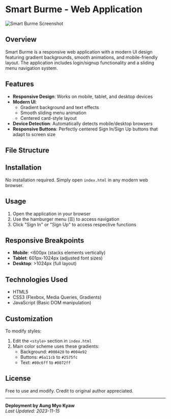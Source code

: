 # Smart Burme - Web Application

![Smart Burme Screenshot](screenshot.png)

## Overview
Smart Burme is a responsive web application with a modern UI design featuring gradient backgrounds, smooth animations, and mobile-friendly layout. The application includes login/signup functionality and a sliding menu navigation system.

## Features

- **Responsive Design**: Works on mobile, tablet, and desktop devices
- **Modern UI**:
  - Gradient background and text effects
  - Smooth sliding menu animation
  - Centered card-style layout
- **Device Detection**: Automatically detects mobile/desktop browsers
- **Responsive Buttons**: Perfectly centered Sign In/Sign Up buttons that adapt to screen size

## File Structure



## Installation

No installation required. Simply open `index.html` in any modern web browser.

## Usage

1. Open the application in your browser
2. Use the hamburger menu (☰) to access navigation
3. Click "Sign In" or "Sign Up" to access respective functions

## Responsive Breakpoints

- **Mobile**: <600px (stacks elements vertically)
- **Tablet**: 601px-1024px (adjusted font sizes)
- **Desktop**: >1024px (full layout)

## Technologies Used

- HTML5
- CSS3 (Flexbox, Media Queries, Gradients)
- JavaScript (Basic DOM manipulation)

## Customization

To modify styles:
1. Edit the `<style>` section in `index.html`
2. Main color scheme uses these gradients:
   - Background: `#000428` to `#004e92`
   - Buttons: `#6a11cb` to `#2575fc`
   - Text: `#00c6ff` to `#0072ff`

## License

Free to use and modify. Credit to original author appreciated.

---

**Deployment by Aung Myo Kyaw**  
*Last Updated: 2023-11-15*
